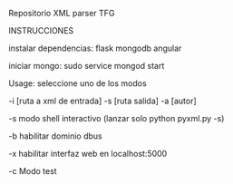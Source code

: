 Repositorio XML parser TFG

INSTRUCCIONES

instalar dependencias:
	flask
	mongodb
	angular

iniciar mongo: 
	sudo service mongod start


Usage:
seleccione uno de los modos

-i [ruta a xml de entrada] -s [ruta salida] -a [autor] 

-s modo shell interactivo (lanzar solo python pyxml.py -s)

-b habilitar dominio dbus

-x habilitar interfaz web en localhost:5000

-c Modo test
